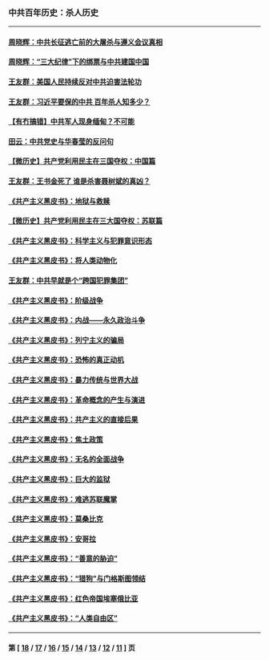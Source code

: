 ### 中共百年历史：杀人历史
---
#### [周晓辉：中共长征逃亡前的大屠杀与遵义会议真相](../../pages/nf1176106/n12888747.md?05120430) 
#### [周晓辉：“三大纪律”下的绑票与中共建国中国](../../pages/nf1176106/n12882305.md?05120430) 
#### [王友群：美国人民持续反对中共迫害法轮功](../../pages/nf1176106/n12849121.md?05120430) 
#### [王友群：习近平要保的中共 百年杀人知多少？](../../pages/nf1176106/n12833861.md?05120430) 
#### [【有冇搞错】中共军人现身缅甸？不可能](../../pages/nf1176106/n12773250.md?05120430) 
#### [田云：中共党史与华春莹的反问句](../../pages/nf1176106/n12765178.md?05120430) 
#### [【微历史】共产党利用民主在三国夺权：中国篇](../../pages/nf1176106/n12740955.md?05120430) 
#### [王友群：王书金死了 谁是杀害聂树斌的真凶？](../../pages/nf1176106/n12728677.md?05120430) 
#### [《共产主义黑皮书》：地狱与救赎](../../pages/nf1176106/n12705614.md?05120430) 
#### [【微历史】共产党利用民主在三大国夺权：苏联篇](../../pages/nf1176106/n12707756.md?05120430) 
#### [《共产主义黑皮书》：科学主义与犯罪意识形态](../../pages/nf1176106/n12700684.md?05120430) 
#### [《共产主义黑皮书》：将人类动物化](../../pages/nf1176106/n12696212.md?05120430) 
#### [王友群：中共早就是个“跨国犯罪集团”](../../pages/nf1176106/n12696339.md?05120430) 
#### [《共产主义黑皮书》：阶级战争](../../pages/nf1176106/n12690702.md?05120430) 
#### [《共产主义黑皮书》：内战——永久政治斗争](../../pages/nf1176106/n12685891.md?05120430) 
#### [《共产主义黑皮书》：列宁主义的骗局](../../pages/nf1176106/n12671223.md?05120430) 
#### [《共产主义黑皮书》：恐怖的真正动机](../../pages/nf1176106/n12666294.md?05120430) 
#### [《共产主义黑皮书》：暴力传统与世界大战](../../pages/nf1176106/n12660322.md?05120430) 
#### [《共产主义黑皮书》：革命概念的产生与演进](../../pages/nf1176106/n12655045.md?05120430) 
#### [《共产主义黑皮书》：共产主义的直接后果](../../pages/nf1176106/n12644821.md?05120430) 
#### [《共产主义黑皮书》：焦土政策](../../pages/nf1176106/n12640254.md?05120430) 
#### [《共产主义黑皮书》：无名的全面战争](../../pages/nf1176106/n12633845.md?05120430) 
#### [《共产主义黑皮书》：巨大的监狱](../../pages/nf1176106/n12623116.md?05120430) 
#### [《共产主义黑皮书》：难逃苏联魔掌](../../pages/nf1176106/n12613254.md?05120430) 
#### [《共产主义黑皮书》：莫桑比克](../../pages/nf1176106/n12596409.md?05120430) 
#### [《共产主义黑皮书》：安哥拉](../../pages/nf1176106/n12585438.md?05120430) 
#### [《共产主义黑皮书》：“善意的胁迫”](../../pages/nf1176106/n12575454.md?05120430) 
#### [《共产主义黑皮书》：“猎狗”与门格斯图领结](../../pages/nf1176106/n12570100.md?05120430) 
#### [《共产主义黑皮书》：红色帝国埃塞俄比亚](../../pages/nf1176106/n12564156.md?05120430) 
#### [《共产主义黑皮书》：“人类自由区”](../../pages/nf1176106/n12556570.md?05120430) 

---
#### 第 [ [18](./18.md?05120430) / [17](./17.md?05120430) / [16](./16.md?05120430) / [15](./15.md?05120430) / [14](./14.md?05120430) / [13](./13.md?05120430) / [12](./12.md?05120430) / [11](./11.md?05120430) ] 页
